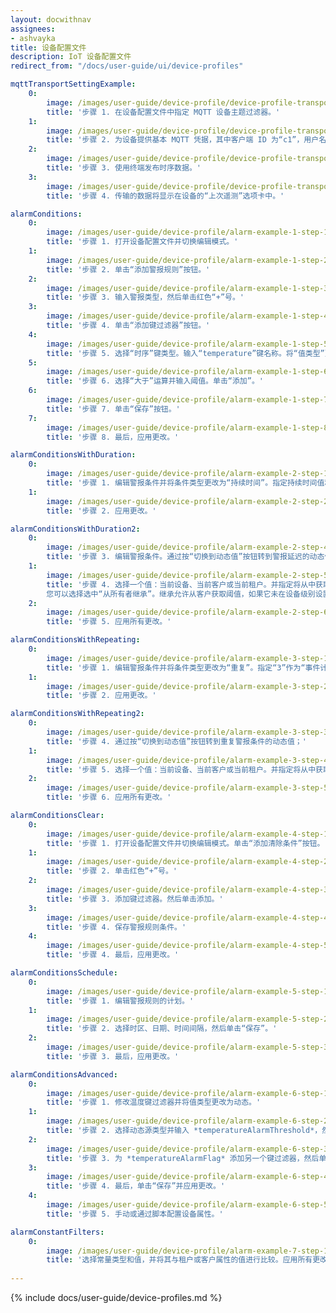 ```yaml
---
layout: docwithnav
assignees:
- ashvayka
title: 设备配置文件
description: IoT 设备配置文件
redirect_from: "/docs/user-guide/ui/device-profiles"

mqttTransportSettingExample:
    0:
        image: /images/user-guide/device-profile/device-profile-transport-setting-mqtt-example-1-ce.png
        title: '步骤 1. 在设备配置文件中指定 MQTT 设备主题过滤器。'
    1:
        image: /images/user-guide/device-profile/device-profile-transport-setting-mqtt-example-2-ce.png
        title: '步骤 2. 为设备提供基本 MQTT 凭据，其中客户端 ID 为“c1”，用户名为“t1”，密码为“secret”。'
    2:
        image: /images/user-guide/device-profile/device-profile-transport-setting-mqtt-example-3-ce.png
        title: '步骤 3. 使用终端发布时序数据。'
    3:
        image: /images/user-guide/device-profile/device-profile-transport-setting-mqtt-example-4-ce.png
        title: '步骤 4. 传输的数据将显示在设备的“上次遥测”选项卡中。'

alarmСonditions:
    0:
        image: /images/user-guide/device-profile/alarm-example-1-step-1-ce.png
        title: '步骤 1. 打开设备配置文件并切换编辑模式。'
    1:
        image: /images/user-guide/device-profile/alarm-example-1-step-2-ce.png
        title: '步骤 2. 单击“添加警报规则”按钮。'
    2:
        image: /images/user-guide/device-profile/alarm-example-1-step-3-ce.png
        title: '步骤 3. 输入警报类型，然后单击红色“+”号。'
    3:
        image: /images/user-guide/device-profile/alarm-example-1-step-4-ce.png
        title: '步骤 4. 单击“添加键过滤器”按钮。'
    4:
        image: /images/user-guide/device-profile/alarm-example-1-step-5-ce.png
        title: '步骤 5. 选择“时序”键类型。输入“temperature”键名称。将“值类型”更改为“数字”。单击“添加”按钮。'
    5:
        image: /images/user-guide/device-profile/alarm-example-1-step-6-ce.png
        title: '步骤 6. 选择“大于”运算并输入阈值。单击“添加”。'
    6:
        image: /images/user-guide/device-profile/alarm-example-1-step-7-ce.png
        title: '步骤 7. 单击“保存”按钮。'
    7:
        image: /images/user-guide/device-profile/alarm-example-1-step-8-ce.png
        title: '步骤 8. 最后，应用更改。'

alarmСonditionsWithDuration:
    0:
        image: /images/user-guide/device-profile/alarm-example-2-step-1-ce.png
        title: '步骤 1. 编辑警报条件并将条件类型更改为“持续时间”。指定持续时间值和单位。保存条件。'
    1:
        image: /images/user-guide/device-profile/alarm-example-2-step-2-ce.png
        title: '步骤 2. 应用更改。'

alarmСonditionsWithDuration2:
    0:
        image: /images/user-guide/device-profile/alarm-example-2-step-4-ce.png
        title: '步骤 3. 编辑警报条件。通过按“切换到动态值”按钮转到警报延迟的动态值；'
    1:
        image: /images/user-guide/device-profile/alarm-example-2-step-5-ce.png
        title: '步骤 4. 选择一个值：当前设备、当前客户或当前租户。并指定将从中获取警报阈值值的属性。
        您可以选择选中“从所有者继承”。继承允许从客户获取阈值，如果它未在设备级别设置。如果属性值未在设备和客户级别设置，规则将从租户属性获取值；'
    2:
        image: /images/user-guide/device-profile/alarm-example-2-step-6-ce.png
        title: '步骤 5. 应用所有更改。'

alarmСonditionsWithRepeating:
    0:
        image: /images/user-guide/device-profile/alarm-example-3-step-1-ce.png
        title: '步骤 1. 编辑警报条件并将条件类型更改为“重复”。指定“3”作为“事件计数”以触发警报。如果未为设备设置任何属性，将默认使用此值。保存条件。'
    1:
        image: /images/user-guide/device-profile/alarm-example-3-step-2-ce.png
        title: '步骤 2. 应用更改。'

alarmСonditionsWithRepeating2:
    0:
        image: /images/user-guide/device-profile/alarm-example-3-step-3-ce.png
        title: '步骤 4. 通过按“切换到动态值”按钮转到重复警报条件的动态值；'
    1:
        image: /images/user-guide/device-profile/alarm-example-3-step-4-ce.png
        title: '步骤 5. 选择一个值：当前设备、当前客户或当前租户。并指定将从中获取值的属性，阈值必须超过多少次才能触发警报。您可以选择选中“从所有者继承”。继承允许从客户获取阈值，如果它未在设备级别设置。如果属性值未在设备和客户级别设置，规则将从租户属性获取值；'
    2:
        image: /images/user-guide/device-profile/alarm-example-3-step-5-ce.png
        title: '步骤 6. 应用所有更改。'

alarmСonditionsClear:
    0:
        image: /images/user-guide/device-profile/alarm-example-4-step-1-ce.png
        title: '步骤 1. 打开设备配置文件并切换编辑模式。单击“添加清除条件”按钮。'
    1:
        image: /images/user-guide/device-profile/alarm-example-4-step-2-ce.png
        title: '步骤 2. 单击红色“+”号。'
    2:
        image: /images/user-guide/device-profile/alarm-example-4-step-3-ce.png
        title: '步骤 3. 添加键过滤器。然后单击添加。'
    3:
        image: /images/user-guide/device-profile/alarm-example-4-step-4-ce.png
        title: '步骤 4. 保存警报规则条件。'
    4:
        image: /images/user-guide/device-profile/alarm-example-4-step-5-ce.png
        title: '步骤 4. 最后，应用更改。'

alarmСonditionsSchedule:
    0:
        image: /images/user-guide/device-profile/alarm-example-5-step-1-ce.png
        title: '步骤 1. 编辑警报规则的计划。'
    1:
        image: /images/user-guide/device-profile/alarm-example-5-step-2-ce.png
        title: '步骤 2. 选择时区、日期、时间间隔，然后单击“保存”。'
    2:
        image: /images/user-guide/device-profile/alarm-example-5-step-3-ce.png
        title: '步骤 3. 最后，应用更改。'

alarmСonditionsAdvanced:
    0:
        image: /images/user-guide/device-profile/alarm-example-6-step-1-ce.png
        title: '步骤 1. 修改温度键过滤器并将值类型更改为动态。'
    1:
        image: /images/user-guide/device-profile/alarm-example-6-step-2-ce.png
        title: '步骤 2. 选择动态源类型并输入 *temperatureAlarmThreshold*，然后单击“更新”。您可以选择选中“从所有者继承”。继承允许从客户获取阈值，如果它未在设备级别设置。如果属性值未在设备和客户级别设置，规则将从租户属性获取值。'
    2:
        image: /images/user-guide/device-profile/alarm-example-6-step-3-ce.png
        title: '步骤 3. 为 *temperatureAlarmFlag* 添加另一个键过滤器，然后单击“添加”。'
    3:
        image: /images/user-guide/device-profile/alarm-example-6-step-4-ce.png
        title: '步骤 4. 最后，单击“保存”并应用更改。'
    4:
        image: /images/user-guide/device-profile/alarm-example-6-step-5-ce.png
        title: '步骤 5. 手动或通过脚本配置设备属性。'

alarmСonstantFilters:
    0:
        image: /images/user-guide/device-profile/alarm-example-7-step-1-ce.png
        title: '选择常量类型和值，并将其与租户或客户属性的值进行比较。应用所有更改。'
 
---
```



{% include docs/user-guide/device-profiles.md %}